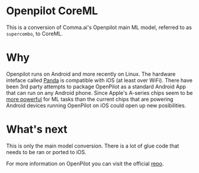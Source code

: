 # Openpilot CoreML

This is a conversion of Comma.ai's Openpilot main ML model, referred to as `supercombo`, to CoreML. 

# Why

Openpilot runs on Android and more recently on Linux. The hardware inteface called [Panda](https://comma.ai/shop/products/panda) is compatible with iOS (at least over WiFi). There have been 3rd party attempts to package OpenPilot as a standard Android App that can run on any Android phone. Since Apple's A-series chips seem to be [more powerful](https://www.notebookcheck.net/Google-s-Tensor-is-supposed-be-all-about-machine-learning-it-just-got-crushed-by-the-Apple-A15-Bionic-in-our-testing-with-the-new-Geekbench-ML-app.575439.0.html) for ML tasks than the current chips that are powering Android devices running OpenPilot on iOS could open up new posibilities.

# What's next

This is only the main model conversion. There is a lot of glue code that needs to be ran or ported to iOS.

For more information on OpenPilot you can visit the official [repo](https://github.com/commaai/openpilot).

